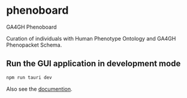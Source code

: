 # phenoboard
GA4GH Phenoboard

Curation of individuals with Human Phenotype Ontology and GA4GH Phenopacket Schema.


## Run the GUI application in development mode
```bash 
npm run tauri dev
```

Also see the [documention](https://p2gx.github.io/phenoboard/).

